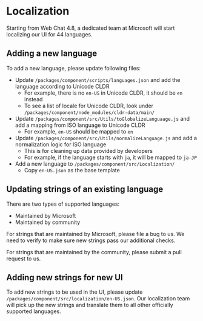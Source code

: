 # Localization

Starting from Web Chat 4.8, a dedicated team at Microsoft will start localizing our UI for 44 languages.

## Adding a new language

To add a new language, please update following files:

-  Update `/packages/component/scripts/languages.json` and add the language according to Unicode CLDR
   -  For example, there is no `en-US` in Unicode CLDR, it should be `en` instead
   -  To see a list of locale for Unicode CLDR, look under `/packages/component/node_modules/cldr-data/main/`
-  Update `/packages/component/src/Utils/toGlobalizeLanguaage.js` and add a mapping from ISO language to Unicode CLDR
   -  For example, `en-US` should be mapped to `en`
-  Update `/packages/component/src/Utils/normalizeLanguage.js` and add a normalization logic for ISO language
   -  This is for cleaning up data provided by developers
   -  For example, if the language starts with `ja`, it will be mapped to `ja-JP`
-  Add a new language to `/packages/component/src/Localization/`
   -  Copy `en-US.json` as the base template

## Updating strings of an existing language

There are two types of supported languages:

- Maintained by Microsoft
- Maintained by community

For strings that are maintained by Microsoft, please file a bug to us. We need to verify to make sure new strings pass our additional checks.

For strings that are maintained by the community, please submit a pull request to us.

## Adding new strings for new UI

To add new strings to be used in the UI, please update `/packages/component/src/localization/en-US.json`. Our localization team will pick up the new strings and translate them to all other officially supported languages.
